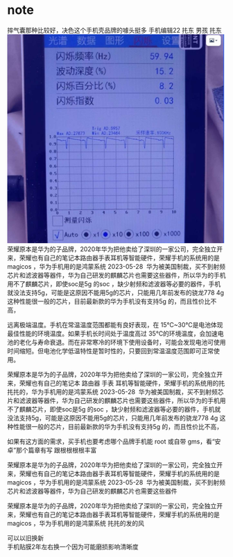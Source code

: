 # note
摔气囊那种比较好，决色这个手机壳品牌的噱头挺多
手机编辑22
扥东
男孩
扥东
![](手机1686345398684.jpeg )
荣耀原本是华为的子品牌，2020年华为把他卖给了深圳的一家公司，完全独立开来，荣耀也有自己的笔记本路由器手表耳机等智能硬件，荣耀手机的系统用的是 magicos ，华为手机用的是鸿蒙系统
2023-05-28  华为被美国制裁，买不到射频芯片和滤波器等器件，华为自己研发的麒麟芯片也需要这些器件，所以华为的手机用不了麒麟芯片，即使soc是5g 的soc ，缺少射频和滤波器等必要的器件，手机就没法支持5g，可能是这原因不能用5g的芯片，只能用几年前发布的骁龙778 4g 这种性能很一般的芯片，目前最新款的华为手机没有支持5g 的，而且性价比不高，

远离极端温度。手机在常温温度范围都能有良好表现，在 15℃~30℃是电池体现最佳性能的环境温度。如果手机长时间处于温度高过 35℃的环境温度，会加速电池的老化与寿命衰退。而在非常寒冷的环境下使用设备时，可能会发现电池可使用时间缩短。但电池化学低温特性是暂时性的，只要回到常温温度范围即可正常使用。

荣耀原本是华为的子品牌，2020年华为把他卖给了深圳的一家公司，完全独立开来，荣耀也有自己的笔记本 路由器 手表 耳机等智能硬件，荣耀手机的系统用的扥扥扥的，华为手机用的是鸿蒙系统
2023-05-28  华为被美国制裁，买不到射频芯片和滤波器等器件，华为自己研发的麒麟芯片也需要这些器件，所以华为的手机用不了麒麟芯片，即使soc是5g 的soc ，缺少射频和滤波器等必要的器件，手机就没法支持5g，可能是这原因不能用5g的芯片，只能用几年前发布的骁龙778 4g 这种性能很一般的芯片，目前最新款的华为手机没有支持5g 的，而且性价比不高，

如果有这方面的需求，买手机也要考虑哪个品牌手机能 root 或自带 gms，看“安卓”那个篇章有写
跟根根根根丰富 

荣耀原本是华为的子品牌，2020年华为把他卖给了深圳的一家公司，完全独立开来，荣耀也有自己的笔记本路由器手表耳机等智能硬件，荣耀手机的系统用的是 magicos ，华为手机用的是鸿蒙系统
2023-05-28  华为被美国制裁，买不到射频芯片和滤波器等器件，华为自己研发的麒麟芯片也需要这些器件

荣耀原本是华为的子品牌，2020年华为把他卖给了深圳的一家公司，完全独立开来，荣耀也有自己的笔记本路由器手表耳机等智能硬件，荣耀手机的系统用的是 magicos ，华为手机用的是鸿蒙系统
扥扥的发的风

可以以旧换新  
手机贴膜2年左右换一个因为可能磨损影响清晰度
